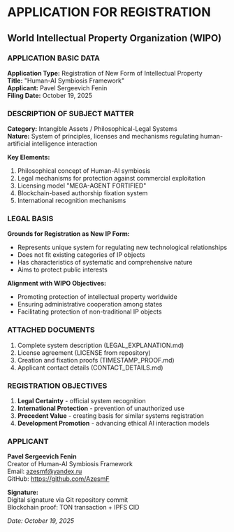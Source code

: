 # APPLICATION FOR REGISTRATION
## World Intellectual Property Organization (WIPO)

### APPLICATION BASIC DATA

**Application Type:** Registration of New Form of Intellectual Property  
**Title:** "Human-AI Symbiosis Framework"  
**Applicant:** Pavel Sergeevich Fenin  
**Filing Date:** October 19, 2025  

### DESCRIPTION OF SUBJECT MATTER

**Category:** Intangible Assets / Philosophical-Legal Systems  
**Nature:** System of principles, licenses and mechanisms regulating human-artificial intelligence interaction

**Key Elements:**
1. Philosophical concept of Human-AI symbiosis
2. Legal mechanisms for protection against commercial exploitation
3. Licensing model "MEGA-AGENT FORTIFIED"  
4. Blockchain-based authorship fixation system
5. International recognition mechanisms

### LEGAL BASIS

**Grounds for Registration as New IP Form:**
- Represents unique system for regulating new technological relationships
- Does not fit existing categories of IP objects
- Has characteristics of systematic and comprehensive nature
- Aims to protect public interests

**Alignment with WIPO Objectives:**
- Promoting protection of intellectual property worldwide
- Ensuring administrative cooperation among states
- Facilitating protection of non-traditional IP objects

### ATTACHED DOCUMENTS

1. Complete system description (LEGAL_EXPLANATION.md)
2. License agreement (LICENSE from repository)
3. Creation and fixation proofs (TIMESTAMP_PROOF.md)
4. Applicant contact details (CONTACT_DETAILS.md)

### REGISTRATION OBJECTIVES

1. **Legal Certainty** - official system recognition
2. **International Protection** - prevention of unauthorized use
3. **Precedent Value** - creating basis for similar systems registration
4. **Development Promotion** - advancing ethical AI interaction models

### APPLICANT

**Pavel Sergeevich Fenin**  
Creator of Human-AI Symbiosis Framework  
Email: azesmf@yandex.ru  
GitHub: https://github.com/AzesmF  

**Signature:**  
Digital signature via Git repository commit  
Blockchain proof: TON transaction + IPFS CID

*Date: October 19, 2025*
